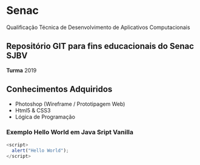# Senac
Qualificação  Técnica de Desenvolvimento de Aplicativos Computacionais

## Repositório GIT para fins educacionais do Senac SJBV

**Turma** 2019

## Conhecimentos Adquiridos 

- Photoshop (Wireframe / Prototipagem Web)
- Html5 & CSS3
- Lógica de Programação

### Exemplo Hello World em Java Sript Vanilla
```js
<script>
  alert("Hello World");
</script>
```
  
